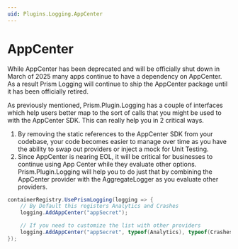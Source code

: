 ```yaml
---
uid: Plugins.Logging.AppCenter
---
```


# AppCenter

While AppCenter has been deprecated and will be officially shut down in March of 2025 many apps continue to have a dependency on AppCenter. As a result Prism Logging will continue to ship the AppCenter package until it has been officially retired.

As previously mentioned, Prism.Plugin.Logging has a couple of interfaces which help users better map to the sort of calls that you might be used to with the AppCenter SDK. This can really help you in 2 critical ways.

1) By removing the static references to the AppCenter SDK from your codebase, your code becomes easier to manage over time as you have the ability to swap out providers or inject a mock for Unit Testing.
2) Since AppCenter is nearing EOL, it will be critical for businesses to continue using App Center while they evaluate other options. Prism.Plugin.Logging will help you to do just that by combining the AppCenter provider with the AggregateLogger as you evaluate other providers.

```cs
containerRegistry.UsePrismLogging(logging => {
    // By Default this registers Analytics and Crashes
    logging.AddAppCenter("appSecret");

    // If you need to customize the list with other providers
    logging.AddAppCenter("appSecret", typeof(Analytics), typeof(Crashes), typeof(Distribution));
});
```
